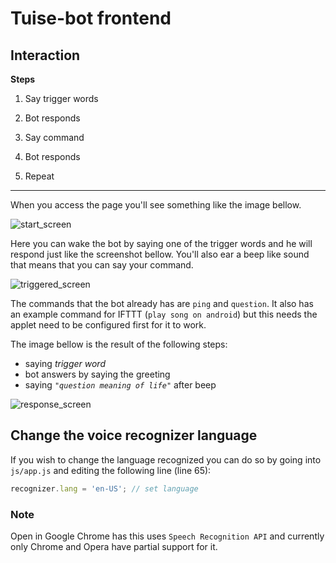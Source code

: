 # Tuise-bot frontend

## Interaction

**Steps**

1. Say trigger words

2. Bot responds

3. Say command

4. Bot responds

5. Repeat

----

When you access the page you'll see something like the image bellow.

![start_screen](http://i.imgur.com/88mu7za.png)

Here you can wake the bot by saying one of the trigger words and he will respond just like the screenshot bellow. You'll also ear a beep like sound that means that you can say your command.

![triggered_screen](http://i.imgur.com/5atGdBO.png)

The commands that the bot already has are `ping` and `question`. It also has an example command for IFTTT (`play song on android`) but this needs the applet need to be configured first for it to work.

The image bellow is the result of the following steps:
- saying *trigger word*
- bot answers by saying the greeting
- saying *`"question meaning of life"`* after beep

![response_screen](http://i.imgur.com/UtYRdBC.png)


## Change the voice recognizer language
If you wish to change the language recognized you can do so by going into `js/app.js` and editing the following line (line 65):

```javascript
recognizer.lang = 'en-US'; // set language
```

### Note
Open in Google Chrome has this uses `Speech Recognition API` and currently only Chrome and Opera have partial support for it.
